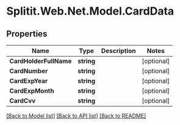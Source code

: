 # Splitit.Web.Net.Model.CardData

## Properties

Name | Type | Description | Notes
------------ | ------------- | ------------- | -------------
**CardHolderFullName** | **string** |  | [optional] 
**CardNumber** | **string** |  | [optional] 
**CardExpYear** | **string** |  | [optional] 
**CardExpMonth** | **string** |  | [optional] 
**CardCvv** | **string** |  | [optional] 

[[Back to Model list]](../README.md#documentation-for-models) [[Back to API list]](../README.md#documentation-for-api-endpoints) [[Back to README]](../README.md)

